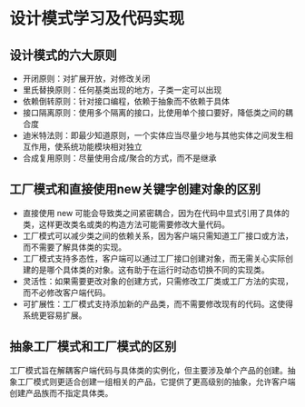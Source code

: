 # 设计模式学习及代码实现
## 设计模式的六大原则
 - 开闭原则：对扩展开放，对修改关闭
 - 里氏替换原则：任何基类出现的地方，子类一定可以出现
 - 依赖倒转原则：针对接口编程，依赖于抽象而不依赖于具体
 - 接口隔离原则：使用多个隔离的接口，比使用单个接口要好，降低类之间的耦合度
 - 迪米特法则：即最少知道原则，一个实体应当尽量少地与其他实体之间发生相互作用，使系统功能模块相对独立
 - 合成复用原则：尽量使用合成/聚合的方式，而不是继承

## 工厂模式和直接使用new关键字创建对象的区别
 - 直接使用 new 可能会导致类之间紧密耦合，因为在代码中显式引用了具体的类，这样更改类名或类的构造方法可能需要修改大量代码。
 - 工厂模式可以减少类之间的依赖关系，因为客户端只需知道工厂接口或方法，而不需要了解具体类的实现。
 - 工厂模式支持多态性，客户端可以通过工厂接口创建对象，而无需关心实际创建的是哪个具体类的对象。这有助于在运行时动态切换不同的实现类。
 - 灵活性：如果需要更改对象的创建方式，只需修改工厂类或工厂方法的实现，而不必修改客户端代码。
 - 可扩展性：工厂模式支持添加新的产品类，而不需要修改现有的代码。这使得系统更容易扩展。

## 抽象工厂模式和工厂模式的区别
工厂模式旨在解耦客户端代码与具体类的实例化，但主要涉及单个产品的创建。抽象工厂模式则更适合创建一组相关的产品，它提供了更高级别的抽象，允许客户端创建产品族而不指定具体类。


